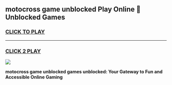 
## motocross game unblocked Play Online 👋 Unblocked Games
<h3>
<a href="https://premium.freeplayer.one?title=motocross_game_unblocked&ref=19F">CLICK TO PLAY</a></h3>
<hr>

<h3>
<a href="https://premium.freeplayer.one?title=motocross_game_unblocked&ref=19F">CLICK 2 PLAY</a>
  
</h3>

<a href="https://premium.freeplayer.one?title=motocross_game_unblocked&ref=19F"><img src="https://clearcache.store/games.png"></a>


**motocross game unblocked games unblocked: Your Gateway to Fun and Accessible Online Gaming**
